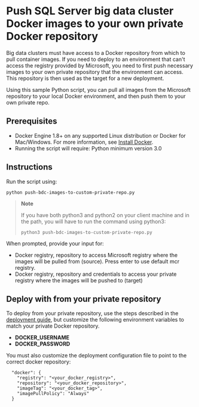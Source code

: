 # Push SQL Server big data cluster Docker images to your own private Docker repository

Big data clusters must have access to a Docker repository from which to pull container images. If you need to deploy to an environment  that can't access the registry provided by Microsoft, you need to first push necessary images to your own private repository that the environment can access. This repository is then used as the target for a new deployment.

Using this sample Python script, you can pull all images from the Microsoft repository to your local Docker environment, and then push them to your own private repo.

## Prerequisites

- Docker Engine 1.8+ on any supported Linux distribution or Docker for Mac/Windows. For more information, see [Install Docker](https://docs.docker.com/engine/installation/).
- Running the script will require: Python minimum version 3.0

## Instructions

Run the script using:
```
python push-bdc-images-to-custom-private-repo.py
```

>**Note**
>
>If you have both python3 and python2 on your client machine and in the path, you will have to run the command using python3:
>```
>python3 push-bdc-images-to-custom-private-repo.py
>```

When prompted, provide your input for:
- Docker registry, repository to access Microsoft registry where the images will be pulled from (source). Press enter to use default mcr registry.
- Docker registry, repository and credentials to access your private registry where the images will be pushed to (target)

## Deploy with from your private repository

To deploy from your private repository, use the steps described in the [deployment guide](deployment-guidance.md), but customize the following environment variables to match your private Docker repository.

- **DOCKER_USERNAME**
- **DOCKER_PASSWORD**  

You must also customize the deployment configuration file to point to the correct docker repository:

```
  "docker": {
    "registry": "<your_docker_registry>",
    "repository": "<your_docker_repository>",
    "imageTag": "<your_docker_tag>",
    "imagePullPolicy": "Always"
  }
```
